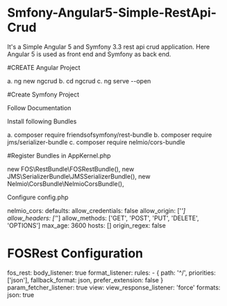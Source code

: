 # Smfony-Angular5-Simple-RestApi-Crud
It's a Simple Angular 5 and Symfony 3.3 rest api crud application.
Here Angular 5 is used as front end and Symfony as back end.

#CREATE Angular Project


 a. ng new ngcrud
 b. cd ngcrud
 c. ng serve --open
 
 
#Create Symfony Project 
 
 Follow Documentation
 
Install following Bundles

a. composer require friendsofsymfony/rest-bundle
b. composer require jms/serializer-bundle
c. composer require nelmio/cors-bundle

#Register Bundles in AppKernel.php

  new FOS\RestBundle\FOSRestBundle(),
  new JMS\SerializerBundle\JMSSerializerBundle(),
  new Nelmio\CorsBundle\NelmioCorsBundle(),
  
  
 Configure config.php
 
 nelmio_cors:
    defaults:
        allow_credentials: false
        allow_origin: ['*']
        allow_headers: ['*']
        allow_methods: ['GET', 'POST', 'PUT', 'DELETE', 'OPTIONS']
        max_age: 3600
        hosts: []
        origin_regex: false
 
# FOSRest Configuration
fos_rest:
    body_listener: true
    format_listener:
        rules:
            - { path: '^/', priorities: ['json'], fallback_format: json, prefer_extension: false }
    param_fetcher_listener: true
    view:
        view_response_listener: 'force'
        formats:
            json: true

